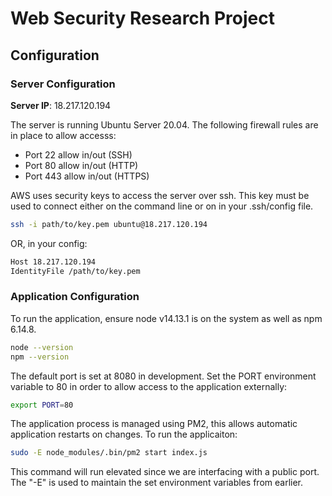 # Web Security Research Project

## Configuration
### Server Configuration
**Server IP**: 18.217.120.194

The server is running Ubuntu Server 20.04. The following firewall rules are in place to allow accesss:
- Port 22 allow in/out (SSH)
- Port 80 allow in/out (HTTP)
- Port 443 allow in/out (HTTPS) 

AWS uses security keys to access the server over ssh. This key must be used to connect either on the command line or on in your .ssh/config file.

```bash
ssh -i path/to/key.pem ubuntu@18.217.120.194
```

OR, in your config:
```bash
Host 18.217.120.194
IdentityFile /path/to/key.pem
```



### Application Configuration
To run the application, ensure node v14.13.1 is on the system as well as npm 6.14.8.

```bash
node --version
npm --version
```

The default port is set at 8080 in development. Set the PORT environment variable to 80 in order to allow access to the application externally:

```bash
export PORT=80
```

The application process is managed using PM2, this allows automatic application restarts on changes. To run the applicaiton:

```bash
sudo -E node_modules/.bin/pm2 start index.js
```

This command will run elevated since we are interfacing with a public port. The "-E" is used to maintain the set environment variables from earlier. 